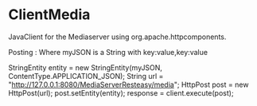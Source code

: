 # ClientMedia
JavaClient for the Mediaserver using org.apache.httpcomponents.

Posting : Where myJSON is a  String with key:value,key:value

StringEntity entity = new StringEntity(myJSON, ContentType.APPLICATION_JSON);
String url = "http://127.0.0.1:8080/MediaServerResteasy/media";
HttpPost post = new HttpPost(url);
post.setEntity(entity);
response = client.execute(post);

